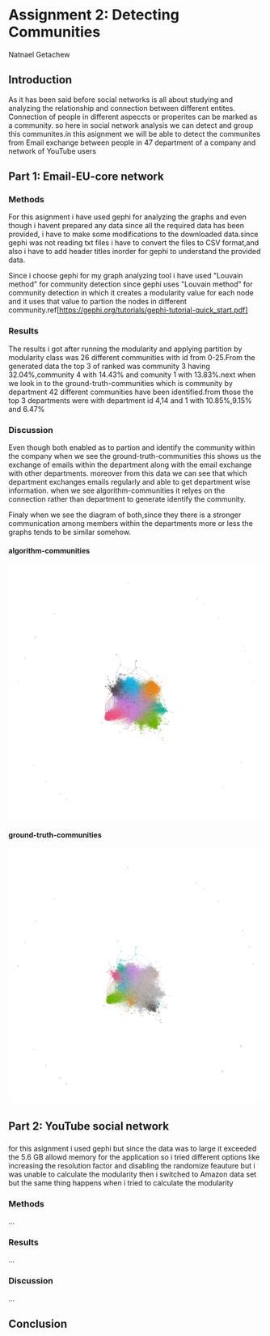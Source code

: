 # Assignment 2: Detecting Communities
Natnael Getachew


## Introduction
As it has been said before social networks is all about studying and analyzing the relationship and connection between different entites. Connection of people in different aspeccts or properites can be marked as a community. so here in social network analysis we can detect and group this communites.in this asignment we will be able to detect the communites from Email exchange between people in 47 department of a company and network of YouTube users

## Part 1: Email-EU-core network
### Methods
For this asignment i have used gephi for analyzing the graphs and even though i havent prepared any data since all the required data has been provided, i have to make some modifications  to the downloaded data.since gephi was not reading txt files i have to convert the files to CSV format,and also i have to add header titles inorder for gephi to understand the provided data.

Since i choose gephi for my graph analyzing tool i have used "Louvain method" for community detection since gephi uses "Louvain method" for community detection in which it creates a modularity value for each node and it uses that value to partion the nodes in different community.ref[https://gephi.org/tutorials/gephi-tutorial-quick_start.pdf]

### Results
The results i got after running the modularity and applying partition by modularity class was 26 different communities with id from 0-25.From the generated data the top 3 of ranked was community 3 having 32.04%,community 4 with 14.43% and comunity 1 with 13.83%.next when we look in to the ground-truth-communities which is community by department 42 different communities have been identified.from those the top 3 departments were with department id 4,14 and 1 with 10.85%,9.15% and 6.47% 

### Discussion
Even though both enabled as to partion and identify the community within the company when we see the ground-truth-communities this shows us the exchange of emails within the department along with the email exchange with other departments. moreover from this data we can see that which department exchanges emails regularly and able to get department wise information. when we see algorithm-communities it relyes on the connection rather than department to generate identify the community.

Finaly when we see the diagram of both,since they there is a stronger communication among members within the departments more or less the graphs tends to be similar somehow.

#### algorithm-communities
![algorithm-communities](algorithm-communities.png)
#### ground-truth-communities
![ground-truth-communities](GTC.png)

## Part 2: YouTube social network

###
for this asignment i used gephi but since the data was to large it exceeded the 5.6 GB allowd memory for the application so i tried different options like increasing the resolution factor and disabling the randomize feauture but i was unable to calculate the modularity then i switched to Amazon data set but the same thing happens when i tried to calculate the modularity

### Methods
...
### Results
...
### Discussion
...

## Conclusion